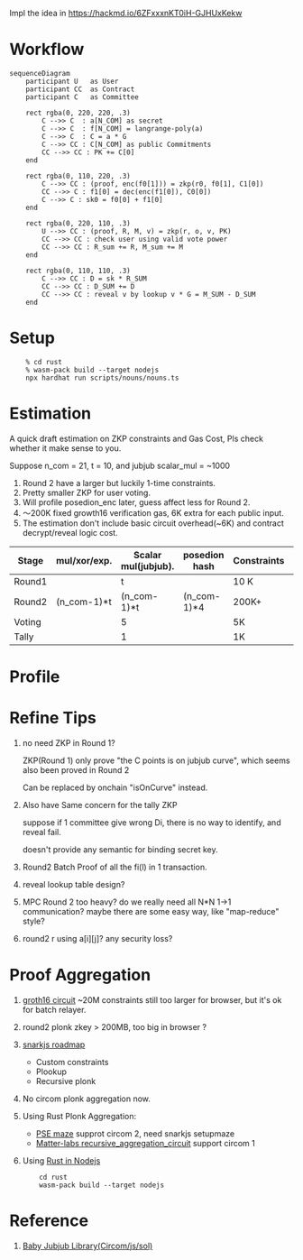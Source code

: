 Impl the idea in https://hackmd.io/6ZFxxxnKT0iH-GJHUxKekw

# Workflow

```mermaid
sequenceDiagram
    participant U	as User
    participant CC 	as Contract
    participant C 	as Committee
    
    rect rgba(0, 220, 220, .3)
        C -->> C  : a[N_COM] as secret
        C -->> C  : f[N_COM] = langrange-poly(a)
        C -->> C  : C = a * G
        C -->> CC : C[N_COM] as public Commitments
        CC -->> CC : PK += C[0]
    end
    
    rect rgba(0, 110, 220, .3)
        C -->> CC : (proof, enc(f0[1])) = zkp(r0, f0[1], C1[0])
        CC -->> C : f1[0] = dec(enc(f1[0]), C0[0])
        C -->> C : sk0 = f0[0] + f1[0]
    end
    
    rect rgba(0, 220, 110, .3)
        U -->> CC : (proof, R, M, v) = zkp(r, o, v, PK)
        CC -->> CC : check user using valid vote power
        CC -->> CC : R_sum += R, M_sum += M
    end
    
    rect rgba(0, 110, 110, .3)
        C -->> CC : D = sk * R_SUM
        CC -->> CC : D_SUM += D
        CC -->> CC : reveal v by lookup v * G = M_SUM - D_SUM
    end
```


# Setup
```shell
    % cd rust
    % wasm-pack build --target nodejs
    npx hardhat run scripts/nouns/nouns.ts 
```


# Estimation

A quick draft estimation on ZKP constraints and Gas Cost, Pls check whether it make sense to you.

Suppose n_com = 21, t = 10, and jubjub scalar_mul = ~1000

1. Round 2 have a larger but luckily 1-time constraints.
2. Pretty smaller ZKP for user voting.
3. Will profile posedion_enc later, guess affect less for Round 2.
4. ～200K fixed growth16 verification gas, 6K extra for each public input.
5. The estimation don't include basic circuit overhead(~6K) and contract decrypt/reveal logic cost.

|Stage| mul/xor/exp.| Scalar mul(jubjub). | posedion hash | Constraints | Public Input | Verify Gas |
| --- | ---- | --- | ---- | --- | --- | --- |
|  Round1|                 |    t   |              | 10 K| 2t | 320K |
|  Round2 | (n_com-1)*t | (n_com-1)*t|(n_com-1)*4  |200K+           | 2t+1 | 326K |
|  Voting  |                 |    5   |              |  5K | 10 |260K|
|  Tally   |                 |    1   |              | 1K | 4 |224K|

# Profile


# Refine Tips

1. no need ZKP in Round 1?

    ZKP(Round 1) only prove "the C points is on jubjub curve", which seems also been proved in Round 2

    Can be replaced by onchain "isOnCurve" instead.

2. Also have Same concern for the  tally ZKP

    suppose if 1 committee give wrong Di, there is no way to identify, and  reveal fail.

    doesn't provide any semantic for binding secret key.

3. Round2 Batch Proof of all the fi(l) in 1 transaction.

4. reveal lookup table design?

5. MPC Round 2 too heavy? do we really need all N*N 1->1 communication? maybe there are some easy way, like "map-reduce" style?

6. round2 r using a[i][j]? any security loss?

# Proof Aggregation

1. [groth16 circuit](https://0xparc.org/blog/groth16-recursion) ~20M constraints still too larger for browser, but it's ok for batch relayer.

2. round2 plonk zkey > 200MB, too big in browser ?

3. [snarkjs roadmap](https://blog.iden3.io/circom-snarkjs-plonk.html)
    - Custom constraints
    - Plookup
    - Recursive plonk

4. No circom plonk aggregation now.

5. Using Rust Plonk Aggregation:
    - [PSE maze](https://github.com/privacy-scaling-explorations/maze) supprot circom 2, need snarkjs setupmaze
    - [Matter-labs recursive_aggregation_circuit](https://github.com/matter-labs/recursive_aggregation_circuit) support circom 1

6. Using [Rust in Nodejs](https://fulcrum.rocks/blog/rust-tutorial)
    ```shell
        cd rust
        wasm-pack build --target nodejs
    ```

# Reference

1. [Baby Jubjub Library(Circom/js/sol)](https://eips.ethereum.org/EIPS/eip-2494)